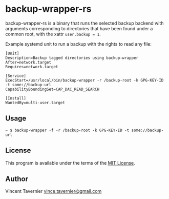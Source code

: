 # backup-wrapper-rs

backup-wrapper-rs is a binary that runs the selected backup backend with
arguments corresponding to directories that have been found under a common
root, with the xattr `user.backup = 1`.

Example systemd unit to run a backup with the rights to read any file:

	[Unit]
	Description=Backup tagged directories using backup-wrapper
	After=network.target
	Requires=network.target
	
	[Service]
	ExecStart=/usr/local/bin/backup-wrapper -r /backup-root -k GPG-KEY-ID -t some://backup-url
	CapabilityBoundingSet=CAP_DAC_READ_SEARCH
	
	[Install]
	WantedBy=multi-user.target

## Usage

```
~ $ backup-wrapper -f -r /backup-root -k GPG-KEY-ID -t some://backup-url
```

## License

This program is available under the terms of the [MIT License](LICENSE).

## Author

Vincent Tavernier <vince.tavernier@gmail.com>
